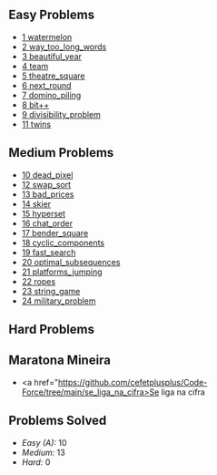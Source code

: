 ## Easy Problems
* <a href="https://github.com/Sr-Souza-dev/Codeforces/tree/main/watermelon">1 watermelon <a>
* <a href="https://github.com/Sr-Souza-dev/Codeforces/tree/main/way_to_long_words">2 way_too_long_words <a>
* <a href="https://github.com/Sr-Souza-dev/Codeforces/tree/main/beautiful_year">3 beautiful_year <a>
* <a href="https://github.com/Sr-Souza-dev/Codeforces/tree/main/team">4 team<a>
* <a href="https://github.com/Sr-Souza-dev/Codeforces/tree/main/theatre_square">5 theatre_square<a>
* <a href="https://github.com/Sr-Souza-dev/Codeforces/tree/main/next_round">6 next_round<a>
* <a href="https://github.com/Sr-Souza-dev/Codeforces/tree/main/domino_piling">7 domino_piling<a>
* <a href="https://github.com/Sr-Souza-dev/Codeforces/tree/main/bit++">8 bit++<a>
* <a href="https://github.com/Sr-Souza-dev/Codeforces/tree/main/divisibility_problem">9 divisibility_problem<a>
* <a href="https://github.com/Sr-Souza-dev/Codeforces/tree/main/twins">11 twins<a>


## Medium Problems
* <a href="https://github.com/Sr-Souza-dev/Codeforces/tree/main/dead_pixel">10 dead_pixel<a>
* <a href="https://github.com/Sr-Souza-dev/Codeforces/tree/main/swap_sort">12 swap_sort<a>
* <a href="https://github.com/Sr-Souza-dev/Codeforces/tree/main/bad_prices">13 bad_prices<a>
* <a href="https://github.com/Sr-Souza-dev/Codeforces/tree/main/skier">14 skier<a>
* <a href="https://github.com/Sr-Souza-dev/Codeforces/tree/main/hyperset">15 hyperset<a>
* <a href="https://github.com/Sr-Souza-dev/Codeforces/tree/main/chat_order">16 chat_order<a>
* <a href="https://github.com/Sr-Souza-dev/Codeforces/tree/main/bender_square">17 bender_square<a>
* <a href="https://github.com/Sr-Souza-dev/Codeforces/tree/main/cyclic_components">18 cyclic_components<a>
* <a href="https://github.com/Sr-Souza-dev/Codeforces/tree/main/fast_search">19 fast_search<a>
* <a href="https://github.com/Sr-Souza-dev/Codeforces/tree/main/optimal_subsequences">20 optimal_subsequences<a>
* <a href="https://github.com/Sr-Souza-dev/Codeforces/tree/main/platforms_jumping">21 platforms_jumping<a>
* <a href="https://github.com/Sr-Souza-dev/Codeforces/tree/main/ropes">22 ropes<a>
* <a href="https://github.com/Sr-Souza-dev/Codeforces/tree/main/string_game">23 string_game<a>
* <a href="https://github.com/Sr-Souza-dev/Codeforces/tree/main/military_problem">24 military_problem<a>


## Hard Problems

## Maratona Mineira
* <a href="https://github.com/cefetplusplus/Code-Force/tree/main/se_liga_na_cifra>Se liga na cifra<a>


## Problems Solved
* *Easy (A):* 10
* *Medium:* 13
* *Hard:* 0
